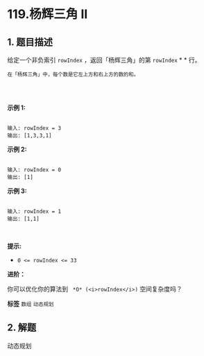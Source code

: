 # 119.杨辉三角 II

## 1. 题目描述

给定一个非负索引 `rowIndex` ，返回「杨辉三角」的第 `rowIndex` * * 行。

<small>在「杨辉三角」中，每个数是它左上方和右上方的数的和。</small>

<img alt="" src="https://pic.leetcode-cn.com/1626927345-DZmfxB-PascalTriangleAnimated2.gif" />

 

 **示例 1:** 

```

输入: rowIndex = 3
输出: [1,3,3,1]

```
 **示例 2:** 

```

输入: rowIndex = 0
输出: [1]

```
 **示例 3:** 

```

输入: rowIndex = 1
输出: [1,1]

```
 

 **提示:** 
-  `0 <= rowIndex <= 33` 
 

 **进阶：** 

你可以优化你的算法到 ` *O* (<i>rowIndex</i>)` 空间复杂度吗？

 
**标签**
`数组` `动态规划` 


## 2. 解题
动态规划
